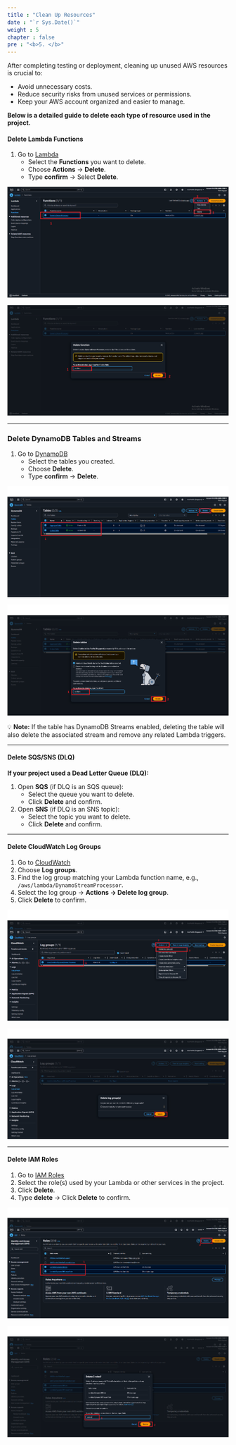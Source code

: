 ```yaml
---
title : "Clean Up Resources"
date : "`r Sys.Date()`"
weight : 5
chapter : false
pre : "<b>5. </b>"
---
```


After completing testing or deployment, cleaning up unused AWS resources is crucial to:  
+ Avoid unnecessary costs.  
+ Reduce security risks from unused services or permissions.  
+ Keep your AWS account organized and easier to manage.  

**Below is a detailed guide to delete each type of resource used in the project.**  

#### Delete Lambda Functions

1. Go to [Lambda](https://ap-southeast-1.console.aws.amazon.com/lambda/home?region=ap-southeast-1#/functions)  
   + Select the **Functions** you want to delete.  
   + Choose **Actions** → **Delete**.  
   + Type **confirm** → Select **Delete**.  

![Clean](/images/6.clean/cleanlambda1.png)  

![Clean](/images/6.clean/cleanlambda2.png)  

---

### Delete DynamoDB Tables and Streams

1. Go to [DynamoDB](https://ap-southeast-1.console.aws.amazon.com/dynamodbv2/home?region=ap-southeast-1#tables)  
   + Select the tables you created.  
   + Choose **Delete**.  
   + Type **confirm** → **Delete**.  

![Clean](/images/6.clean/cleanlambda3.png)  

![Clean](/images/6.clean/cleanlambda4.png)  

💡 **Note:** If the table has DynamoDB Streams enabled, deleting the table will also delete the associated stream and remove any related Lambda triggers.

---

#### Delete SQS/SNS (DLQ)

**If your project used a Dead Letter Queue (DLQ):**  
1. Open **SQS** (if DLQ is an SQS queue):  
   + Select the queue you want to delete.  
   + Click **Delete** and confirm.  
2. Open **SNS** (if DLQ is an SNS topic):  
   + Select the topic you want to delete.  
   + Click **Delete** and confirm.  

---

#### Delete CloudWatch Log Groups

1. Go to [CloudWatch](https://ap-southeast-1.console.aws.amazon.com/cloudwatch/home?region=ap-southeast-1#home:)  
2. Choose **Log groups**.  
3. Find the log group matching your Lambda function name, e.g., `/aws/lambda/DynamoStreamProcessor`.  
4. Select the log group → **Actions → Delete log group**.  
5. Click **Delete** to confirm.  

![Clean](/images/6.clean/cleanlambda5.png)  

![Clean](/images/6.clean/cleanlambda6.png)  

---

#### Delete IAM Roles

1. Go to [IAM Roles](https://us-east-1.console.aws.amazon.com/iam/home?region=ap-southeast-1#/roles)  
2. Select the role(s) used by your Lambda or other services in the project.  
3. Click **Delete**.  
4. Type **delete** → Click **Delete** to confirm.  

![Clean](/images/6.clean/cleanlambda7.png)  

![Clean](/images/6.clean/cleanlambda8.png)  
